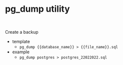 # pg_dump utility
<br />

Create a backup
* template
    * `pg_dump {{database_name}} > {{file_name}}.sql`
* example
    * `pg_dump postgres > postgres_22022022.sql`
